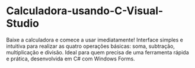 # Calculadora-usando-C-Visual-Studio
Baixe a calculadora e comece a usar imediatamente! Interface simples e intuitiva para realizar as quatro operações básicas: soma, subtração, multiplicação e divisão. Ideal para quem precisa de uma ferramenta rápida e prática, desenvolvida em C# com Windows Forms.
